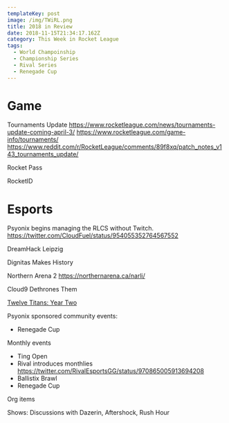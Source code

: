 ```yaml
---
templateKey: post
image: /img/TWiRL.png
title: 2018 in Review
date: 2018-11-15T21:34:17.162Z
category: This Week in Rocket League
tags:
  - World Champoinship
  - Championship Series
  - Rival Series
  - Renegade Cup
---
```

# Game

Tournaments Update 
https://www.rocketleague.com/news/tournaments-update-coming-april-3/
https://www.rocketleague.com/game-info/tournaments/
https://www.reddit.com/r/RocketLeague/comments/89f8xq/patch_notes_v143_tournaments_update/

Rocket Pass

RocketID

# Esports

Psyonix begins managing the RLCS without Twitch. https://twitter.com/CloudFuel/status/954055352764567552

DreamHack Leipzig

Dignitas Makes History

Northern Arena 2
https://northernarena.ca/narli/

Cloud9 Dethrones Them

[Twelve Titans: Year Two](https://www.youtube.com/watch?v=5quNuAchgkQ)


Psyonix sponsored community events:
* Renegade Cup

Monthly events
* Ting Open
* Rival introduces monthlies https://twitter.com/RivalEsportsGG/status/970865005913694208
* Ballistix Brawl
* Renegade Cup

Org items

Shows: Discussions with Dazerin, Aftershock, Rush Hour
